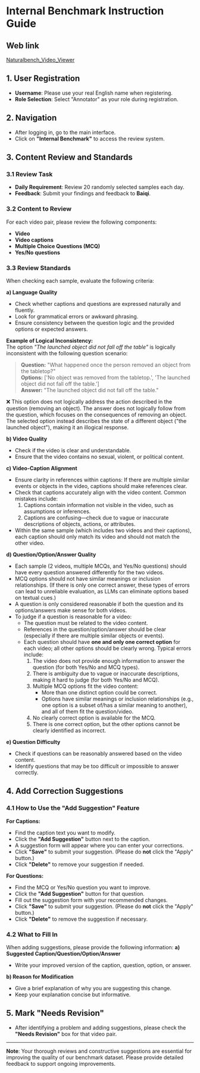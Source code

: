 # Internal Benchmark Instruction Guide

## Web link
[Naturalbench_Video_Viewer](http://xdrzbdsyyz.a.pinggy.link)

## 1. User Registration
- **Username**: Please use your real English name when registering.
- **Role Selection**: Select "Annotator" as your role during registration.

## 2. Navigation
- After logging in, go to the main interface.
- Click on **"Internal Benchmark"** to access the review system.

## 3. Content Review and Standards

### 3.1 Review Task
- **Daily Requirement**: Review 20 randomly selected samples each day.
- **Feedback**: Submit your findings and feedback to **Baiqi**.

### 3.2 Content to Review
For each video pair, please review the following components:
- **Video**
- **Video captions**
- **Multiple Choice Questions (MCQ)**
- **Yes/No questions**

### 3.3 Review Standards

When checking each sample, evaluate the following criteria:

**a) Language Quality**
- Check whether captions and questions are expressed naturally and fluently.
- Look for grammatical errors or awkward phrasing.
- Ensure consistency between the question logic and the provided options or expected answers.

**Example of Logical Inconsistency:**  
The option *"The launched object did not fall off the table"* is logically inconsistent with the following question scenario:

> **Question:** "What happened once the person removed an object from the tabletop?"  
> **Options:** ['No object was removed from the tabletop.', 'The launched object did not fall off the table.']  
> **Answer:** "The launched object did not fall off the table."

❌ This option does not logically address the action described in the question (removing an object). The answer does not logically follow from the question, which focuses on the consequences of removing an object. The selected option instead describes the state of a different object ("the launched object"), making it an illogical response.

**b) Video Quality**
- Check if the video is clear and understandable.
- Ensure that the video contains no sexual, violent, or political content.

**c) Video-Caption Alignment**
- Ensure clarity in references within captions: If there are multiple similar events or objects in the video, captions should make references clear.
- Check that captions accurately align with the video content. Common mistakes include:
    1. Captions contain information not visible in the video, such as assumptions or inferences.
    2. Captions are confusing—check due to vague or inaccurate descriptions of objects, actions, or attributes.
- Within the same sample (which includes two videos and their captions), each caption should only match its video and should not match the other video.

**d) Question/Option/Answer Quality**
- Each sample (2 videos, multiple MCQs, and Yes/No questions) should have every question answered differently for the two videos.
- MCQ options should not have similar meanings or inclusion relationships. (If there is only one correct answer, these types of errors can lead to unreliable evaluation, as LLMs can eliminate options based on textual cues.)
- A question is only considered reasonable if both the question and its options/answers make sense for both videos.
- To judge if a question is reasonable for a video:
    - The question must be related to the video content.
    - References in the question/option/answer should be clear (especially if there are multiple similar objects or events).
    - Each question should have **one and only one correct option** for each video; all other options should be clearly wrong. Typical errors include:
        1. The video does not provide enough information to answer the question (for both Yes/No and MCQ types).
        2. There is ambiguity due to vague or inaccurate descriptions, making it hard to judge (for both Yes/No and MCQ).
        3. Multiple MCQ options fit the video content:
            - More than one distinct option could be correct.
            - Options have similar meanings or inclusion relationships (e.g., one option is a subset of/has a similar meaning to another), and all of them fit the question/video.
        4. No clearly correct option is available for the MCQ.
        5. There is one correct option, but the other options cannot be clearly identified as incorrect.

**e) Question Difficulty**
- Check if questions can be reasonably answered based on the video content.
- Identify questions that may be too difficult or impossible to answer correctly.


## 4. Add Correction Suggestions

### 4.1 How to Use the "Add Suggestion" Feature

**For Captions:**
- Find the caption text you want to modify.
- Click the **"Add Suggestion"** button next to the caption.
- A suggestion form will appear where you can enter your corrections.
- Click **"Save"** to submit your suggestion. (Please do **not** click the "Apply" button.)
- Click **"Delete"** to remove your suggestion if needed.

**For Questions:**
- Find the MCQ or Yes/No question you want to improve.
- Click the **"Add Suggestion"** button for that question.
- Fill out the suggestion form with your recommended changes.
- Click **"Save"** to submit your suggestion. (Please do **not** click the "Apply" button.)
- Click **"Delete"** to remove the suggestion if necessary.

### 4.2 What to Fill In

When adding suggestions, please provide the following information:
**a) Suggested Caption/Question/Option/Answer**
- Write your improved version of the caption, question, option, or answer.

**b) Reason for Modification**
- Give a brief explanation of why you are suggesting this change.
- Keep your explanation concise but informative.

## 5. Mark "Needs Revision"
- After identifying a problem and adding suggestions, please check the **"Needs Revision"** box for that video pair.

---

**Note**: Your thorough reviews and constructive suggestions are essential for improving the quality of our benchmark dataset. Please provide detailed feedback to support ongoing improvements.
